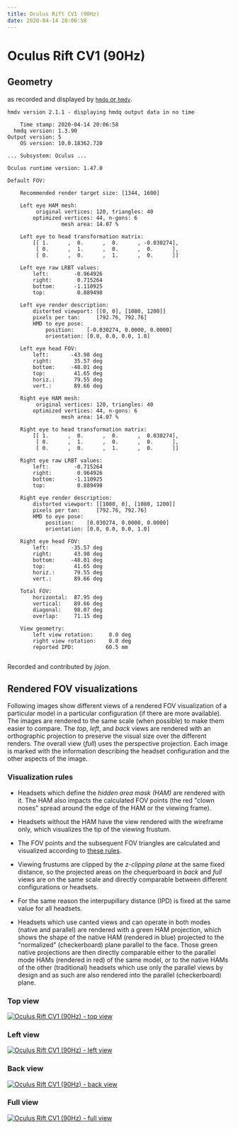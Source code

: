 ```yaml
---
title: Oculus Rift CV1 (90Hz)
date: 2020-04-14 20:06:58
---
```

# Oculus Rift CV1 (90Hz)

## Geometry

as recorded and displayed by [`hmdq` or `hmdv`](https://github.com/risa2000/hmdq).
```
hmdv version 2.1.1 - displaying hmdq output data in no time

    Time stamp: 2020-04-14 20:06:58
  hmdq version: 1.3.90
Output version: 5
    OS version: 10.0.18362.720

... Subsystem: Oculus ...

Oculus runtime version: 1.47.0

Default FOV:

    Recommended render target size: [1344, 1600]

    Left eye HAM mesh:
         original vertices: 120, triangles: 40
        optimized vertices: 44, n-gons: 6
                 mesh area: 14.07 %

    Left eye to head transformation matrix:
        [[ 1.      ,  0.      ,  0.      , -0.030274],
         [ 0.      ,  1.      ,  0.      ,  0.      ],
         [ 0.      ,  0.      ,  1.      ,  0.      ]]

    Left eye raw LRBT values:
        left:        -0.964926
        right:        0.715264
        bottom:      -1.110925
        top:          0.889498

    Left eye render description:
        distorted viewport: [[0, 0], [1080, 1200]]
        pixels per tan:     [792.76, 792.76]
        HMD to eye pose:
            position:    [-0.030274, 0.0000, 0.0000]
            orientation: [0.0, 0.0, 0.0, 1.0]

    Left eye head FOV:
        left:       -43.98 deg
        right:       35.57 deg
        bottom:     -48.01 deg
        top:         41.65 deg
        horiz.:      79.55 deg
        vert.:       89.66 deg

    Right eye HAM mesh:
         original vertices: 120, triangles: 40
        optimized vertices: 44, n-gons: 6
                 mesh area: 14.07 %

    Right eye to head transformation matrix:
        [[ 1.      ,  0.      ,  0.      ,  0.030274],
         [ 0.      ,  1.      ,  0.      ,  0.      ],
         [ 0.      ,  0.      ,  1.      ,  0.      ]]

    Right eye raw LRBT values:
        left:        -0.715264
        right:        0.964926
        bottom:      -1.110925
        top:          0.889498

    Right eye render description:
        distorted viewport: [[1080, 0], [1080, 1200]]
        pixels per tan:     [792.76, 792.76]
        HMD to eye pose:
            position:    [0.030274, 0.0000, 0.0000]
            orientation: [0.0, 0.0, 0.0, 1.0]

    Right eye head FOV:
        left:       -35.57 deg
        right:       43.98 deg
        bottom:     -48.01 deg
        top:         41.65 deg
        horiz.:      79.55 deg
        vert.:       89.66 deg

    Total FOV:
        horizontal:  87.95 deg
        vertical:    89.66 deg
        diagonal:    98.07 deg
        overlap:     71.15 deg

    View geometry:
        left view rotation:     0.0 deg
        right view rotation:    0.0 deg
        reported IPD:          60.5 mm


```
Recorded and contributed by _jojon_.

## Rendered FOV visualizations

Following images show different views of a rendered FOV visualization of a
particular model in a particular configuration (if there are more available).
The images are rendered to the same scale (when possible) to make them easier
to compare. The _top_, _left_, and _back_ views are rendered with an
orthographic projection to preserve the visual size over the different renders.
The overall view (_full_) uses the perspective projection. Each image is marked
with the information describing the headset configuration and the other aspects
of the image.

### Visualization rules

* Headsets which define the _hidden area mask (HAM)_ are rendered with it. The
  HAM also impacts the calculated FOV points (the red "clown noses" spread
  around the edge of the HAM or the viewing frame).

* Headsets without the HAM have the view rendered with the wireframe only, which
  visualizes the tip of the viewing frustum.

* The FOV points and the subsequent FOV triangles are calculated and visualized
  according to [these
  rules](https://risa2000.github.io/vrdocs/docs/hmd_fov_calculation).

* Viewing frustums are clipped by the _z-clipping plane_ at the same fixed
  distance, so the projected areas on the chequerboard in _back_ and _full_
  views are on the same scale and directly comparable between different
  configurations or headsets.

* For the same reason the interpupillary distance (IPD) is fixed at the same
  value for all headsets.

* Headsets which use canted views and can operate in both modes (native and
  parallel) are rendered with a green HAM projection, which shows the shape of
  the native HAM (rendered in blue) projected to the "normalized"
  (checkerboard) plane parallel to the face. Those green native projections are
  then directly comparable either to the parallel mode HAMs (rendered in red)
  of the same model, or to the native HAMs of the other (traditional) headsets
  which use only the parallel views by design and as such are also rendered
  into the parallel (checkerboard) plane.

### Top view
[![Oculus Rift CV1 (90Hz) - top view](../images/OculusRiftCV1_Native_90Hz_top.dmx.png)](../images/OculusRiftCV1_Native_90Hz_top.dmx.png)

### Left view
[![Oculus Rift CV1 (90Hz) - left view](../images/OculusRiftCV1_Native_90Hz_left.dmx.png)](../images/OculusRiftCV1_Native_90Hz_left.dmx.png)

### Back view
[![Oculus Rift CV1 (90Hz) - back view](../images/OculusRiftCV1_Native_90Hz_back.dmx.png)](../images/OculusRiftCV1_Native_90Hz_back.dmx.png)

### Full view
[![Oculus Rift CV1 (90Hz) - full view](../images/OculusRiftCV1_Native_90Hz_over.dmx.png)](../images/OculusRiftCV1_Native_90Hz_over.dmx.png)

